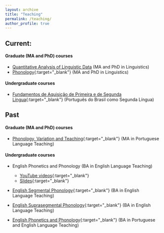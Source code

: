 ```yaml
---
layout: archive
title: "Teaching"
permalink: /teaching/
author_profile: true
---
```


## Current: 

#### Graduate (MA and PhD) courses
- [Quantitative Analysis of Linguistic Data](https://ronaldolimajr.github.io/quant-data-analysis) (MA and PhD in Linguistics)
- [Phonology](){:target="_blank"} (MA and PhD in Linguistics)


#### Undergraduate courses
- [Fundamentos de Aquisição de Primeira e de Segunda Língua](/fund-aquis/){:target="_blank"} (Português do Brasil como Segunda Língua)


## Past

#### Graduate (MA and PhD) courses
- [Phonology, Variation and Teaching](http://ronaldolimajr.github.io/files/FonVarEns2021.1.pdf){:target="_blank"} (MA in Portuguese Language Teaching)


#### Undergraduate courses
- English Phonetics and Phonology (BA in English Language Teaching)
    + [YouTube videos](https://youtube.com/playlist?list=PLzkA7H-mNfYjuQEAm5NPRdMtfdrF4mdJw){:target="_blank"}
    + [Slides](https://github.com/ronaldolimajr/englishPhonPhon){:target="_blank"}

- [English Segmental Phonology](http://ronaldolimajr.github.io/files/FonologiaSegmental2021.1.pdf){:target="_blank"} (BA in English Language Teaching)

- [English Suprasegmental Phonology](http://ronaldolimajr.github.io/files/FonSupra-programa-2021.2.pdf){:target="_blank"} (BA in English Language Teaching)

- [English Phonetics and Phonology](http://ronaldolimajr.github.io/files/FonéticaFonologia2021.1.pdf){:target="_blank"} (BA in Portuguese and English Language Teaching)

<!--

{% include base_path %}

{% for post in site.teaching reversed %}
  {% include archive-single.html %}
{% endfor %}

-->
